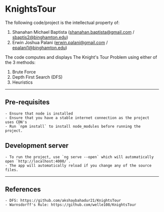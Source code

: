 # KnightsTour

The following code/project is the intellectual property of:
1. Shanahan Michael Baptista (shanahan.baptista@gmail.com / sbaptis2@binghamton.edu)
2. Erwin Joshua Palani (erwin.palani@gmail.com / epalani1@binghamton.edu)

The code computes and displays The Knight's Tour Problem using either of the 3 methods:
1. Brute Force
2. Depth First Search (DFS)
3. Heuristics


-------------------------------------------------------------------------------------------------------------------


## Pre-requisites
	- Ensure that node is installed
	- Ensure that you have a stable internet connection as the project uses CDN's
	- Run `npm install` to install node_modules before running the project.

## Development server
	- To run the project, use `ng serve --open` which will automatically open `http://localhost:4000/`.
	- The app will automatically reload if you change any of the source files.


-------------------------------------------------------------------------------------------------------------------

## References
	- DFS: https://github.com/akshaybahadur21/KnightsTour
	- Warnsdorff's Rule: https://github.com/welle108/KnightsTour